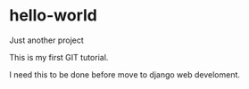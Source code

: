 # hello-world
Just another project

This is my first GIT tutorial. 

I need this to be done before move to django web develoment.
